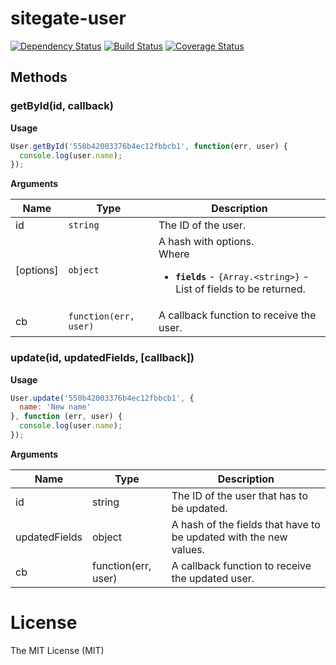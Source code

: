 # sitegate-user

[![Dependency Status](https://david-dm.org/sitegate/user.svg)](https://david-dm.org/sitegate/user)
[![Build Status](https://travis-ci.org/sitegate/user.svg)](https://travis-ci.org/sitegate/user)
[![Coverage Status](https://coveralls.io/repos/sitegate/user/badge.svg?branch=canary&service=github)](https://coveralls.io/github/sitegate/user?branch=canary)


## Methods

### getById(id, callback)
**Usage**
```js
User.getById('550b42003376b4ec12fbbcb1', function(err, user) {
  console.log(user.name);
});
```
**Arguments**

<table>
  <thead>
    <tr>
      <th>Name</th>
      <th>Type</th>
      <th>Description</th>
    </tr>
  </thead>
  <tbody>
    <tr>
      <td>id</td>
      <td><code>string</code></td>
      <td>The ID of the user.</td>
    </tr>
    <tr>
      <td>[options]</td>
      <td><code>object</code></td>
      <td>A hash with options.
        <br>Where
        <ul>
          <li><b><code>fields</code></b> - <code>{Array.&lt;string&gt;}</code> - List of fields to be returned.</li>
        </ul>
      </td>
    </tr>
    <tr>
      <td>cb</td>
      <td><code>function(err, user)</code></td>
      <td>A callback function to receive the user.</td>
    </tr>
  </tbody>
</table>



### update(id, updatedFields, [callback])
**Usage**
```js
User.update('550b42003376b4ec12fbbcb1', {
  name: 'New name'
}, function (err, user) {
  console.log(user.name);
});
```
**Arguments**

| Name | Type | Description |
| --- | --- | --- |
| id | string | The ID of the user that has to be updated. |
| updatedFields | object | A hash of the fields that have to be updated with the new values. |
| cb | function(err, user) | A callback function to receive the updated user. |


# License

The MIT License (MIT)
